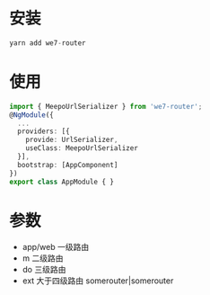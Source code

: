 # 安装
```ts
yarn add we7-router
```

# 使用
```ts
import { MeepoUrlSerializer } from 'we7-router';
@NgModule({
  ...
  providers: [{
    provide: UrlSerializer,
    useClass: MeepoUrlSerializer
  }],
  bootstrap: [AppComponent]
})
export class AppModule { }
```

# 参数
- app/web 一级路由
- m 二级路由
- do 三级路由
- ext 大于四级路由 somerouter|somerouter
